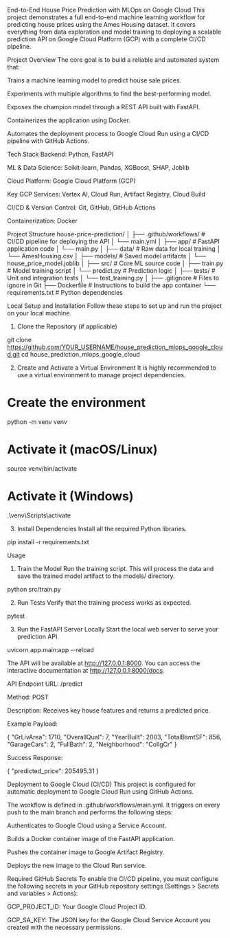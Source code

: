 End-to-End House Price Prediction with MLOps on Google Cloud
This project demonstrates a full end-to-end machine learning workflow for predicting house prices using the Ames Housing dataset. It covers everything from data exploration and model training to deploying a scalable prediction API on Google Cloud Platform (GCP) with a complete CI/CD pipeline.

Project Overview
The core goal is to build a reliable and automated system that:

Trains a machine learning model to predict house sale prices.

Experiments with multiple algorithms to find the best-performing model.

Exposes the champion model through a REST API built with FastAPI.

Containerizes the application using Docker.

Automates the deployment process to Google Cloud Run using a CI/CD pipeline with GitHub Actions.

Tech Stack
Backend: Python, FastAPI

ML & Data Science: Scikit-learn, Pandas, XGBoost, SHAP, Joblib

Cloud Platform: Google Cloud Platform (GCP)

Key GCP Services: Vertex AI, Cloud Run, Artifact Registry, Cloud Build

CI/CD & Version Control: Git, GitHub, GitHub Actions

Containerization: Docker

Project Structure
house-price-prediction/
│
├── .github/workflows/      # CI/CD pipeline for deploying the API
│   └── main.yml
│
├── app/                    # FastAPI application code
│   └── main.py
│
├── data/                   # Raw data for local training
│   └── AmesHousing.csv
│
├── models/                 # Saved model artifacts
│   └── house_price_model.joblib
│
├── src/                    # Core ML source code
│   ├── train.py            # Model training script
│   └── predict.py          # Prediction logic
│
├── tests/                  # Unit and integration tests
│   └── test_training.py
│
├── .gitignore              # Files to ignore in Git
├── Dockerfile              # Instructions to build the app container
└── requirements.txt        # Python dependencies

Local Setup and Installation
Follow these steps to set up and run the project on your local machine.

1. Clone the Repository (if applicable)

git clone https://github.com/YOUR_USERNAME/house_prediction_mlops_google_cloud.git
cd house_prediction_mlops_google_cloud

2. Create and Activate a Virtual Environment
It is highly recommended to use a virtual environment to manage project dependencies.

# Create the environment
python -m venv venv

# Activate it (macOS/Linux)
source venv/bin/activate

# Activate it (Windows)
.\venv\Scripts\activate

3. Install Dependencies
Install all the required Python libraries.

pip install -r requirements.txt

Usage
1. Train the Model
Run the training script. This will process the data and save the trained model artifact to the models/ directory.

python src/train.py

2. Run Tests
Verify that the training process works as expected.

pytest

3. Run the FastAPI Server Locally
Start the local web server to serve your prediction API.

uvicorn app.main:app --reload

The API will be available at http://127.0.0.1:8000. You can access the interactive documentation at http://127.0.0.1:8000/docs.

API Endpoint
URL: /predict

Method: POST

Description: Receives key house features and returns a predicted price.

Example Payload:

{
  "GrLivArea": 1710,
  "OverallQual": 7,
  "YearBuilt": 2003,
  "TotalBsmtSF": 856,
  "GarageCars": 2,
  "FullBath": 2,
  "Neighborhood": "CollgCr"
}

Success Response:

{
  "predicted_price": 205495.31
}

Deployment to Google Cloud (CI/CD)
This project is configured for automatic deployment to Google Cloud Run using GitHub Actions.

The workflow is defined in .github/workflows/main.yml. It triggers on every push to the main branch and performs the following steps:

Authenticates to Google Cloud using a Service Account.

Builds a Docker container image of the FastAPI application.

Pushes the container image to Google Artifact Registry.

Deploys the new image to the Cloud Run service.

Required GitHub Secrets
To enable the CI/CD pipeline, you must configure the following secrets in your GitHub repository settings (Settings > Secrets and variables > Actions):

GCP_PROJECT_ID: Your Google Cloud Project ID.


GCP_SA_KEY: The JSON key for the Google Cloud Service Account you created with the necessary permissions.